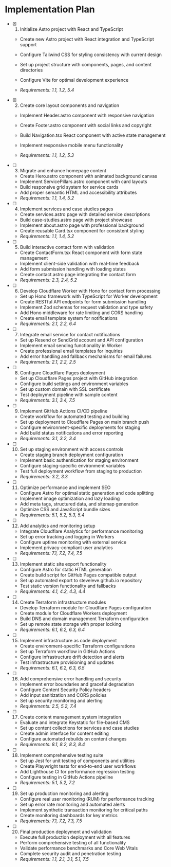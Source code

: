 # Implementation Plan

- [x] 1. Initialize Astro project with React and TypeScript




  - Create new Astro project with React integration and TypeScript support
  - Configure Tailwind CSS for styling consistency with current design
  - Set up project structure with components, pages, and content directories



  - Configure Vite for optimal development experience
  - _Requirements: 1.1, 1.2, 5.4_

- [x] 2. Create core layout components and navigation



  - Implement Header.astro component with responsive navigation
  - Create Footer.astro component with social links and copyright
  - Build Navigation.tsx React component with active state management
  - Implement responsive mobile menu functionality



  - _Requirements: 1.1, 1.2, 5.3_

- [ ] 3. Migrate and enhance homepage content
  - Create Hero.astro component with animated background canvas
  - Implement ServicePillars.astro component with card layouts
  - Build responsive grid system for service cards
  - Add proper semantic HTML and accessibility attributes
  - _Requirements: 1.1, 1.4, 5.2_

- [ ] 4. Implement services and case studies pages
  - Create services.astro page with detailed service descriptions
  - Build case-studies.astro page with project showcase
  - Implement about.astro page with professional background
  - Create reusable Card.tsx component for consistent styling
  - _Requirements: 1.1, 1.4, 5.2_

- [ ] 5. Build interactive contact form with validation
  - Create ContactForm.tsx React component with form state management
  - Implement client-side validation with real-time feedback
  - Add form submission handling with loading states
  - Create contact.astro page integrating the contact form
  - _Requirements: 2.3, 2.4, 5.2_

- [ ] 6. Develop Cloudflare Worker with Hono for contact form processing
  - Set up Hono framework with TypeScript for Worker development
  - Create RESTful API endpoints for form submission handling
  - Implement Zod schemas for request validation and type safety
  - Add Hono middleware for rate limiting and CORS handling
  - Create email template system for notifications
  - _Requirements: 2.1, 2.2, 6.4_

- [ ] 7. Integrate email service for contact notifications
  - Set up Resend or SendGrid account and API configuration
  - Implement email sending functionality in Worker
  - Create professional email templates for inquiries
  - Add error handling and fallback mechanisms for email failures
  - _Requirements: 2.1, 2.2, 2.5_

- [ ] 8. Configure Cloudflare Pages deployment
  - Set up Cloudflare Pages project with GitHub integration
  - Configure build settings and environment variables
  - Set up custom domain with SSL certificate
  - Test deployment pipeline with sample content
  - _Requirements: 3.1, 3.4, 7.5_

- [ ] 9. Implement GitHub Actions CI/CD pipeline
  - Create workflow for automated testing and building
  - Set up deployment to Cloudflare Pages on main branch push
  - Configure environment-specific deployments for staging
  - Add build status notifications and error reporting
  - _Requirements: 3.1, 3.2, 3.4_

- [ ] 10. Set up staging environment with access controls
  - Create staging branch deployment configuration
  - Implement basic authentication for staging environment
  - Configure staging-specific environment variables
  - Test full deployment workflow from staging to production
  - _Requirements: 3.2, 3.3_

- [ ] 11. Optimize performance and implement SEO
  - Configure Astro for optimal static generation and code splitting
  - Implement image optimization and lazy loading
  - Add meta tags, structured data, and sitemap generation
  - Optimize CSS and JavaScript bundle sizes
  - _Requirements: 5.1, 5.2, 5.3, 5.4_

- [ ] 12. Add analytics and monitoring setup
  - Integrate Cloudflare Analytics for performance monitoring
  - Set up error tracking and logging in Workers
  - Configure uptime monitoring with external service
  - Implement privacy-compliant user analytics
  - _Requirements: 7.1, 7.2, 7.4, 7.5_

- [ ] 13. Implement static site export functionality
  - Configure Astro for static HTML generation
  - Create build script for GitHub Pages compatible output
  - Set up automated export to steveleve.github.io repository
  - Test static version functionality and fallbacks
  - _Requirements: 4.1, 4.2, 4.3, 4.4_

- [ ] 14. Create Terraform infrastructure modules
  - Develop Terraform module for Cloudflare Pages configuration
  - Create module for Cloudflare Workers deployment
  - Build DNS and domain management Terraform configuration
  - Set up remote state storage with proper locking
  - _Requirements: 6.1, 6.2, 6.3, 6.4_

- [ ] 15. Implement infrastructure as code deployment
  - Create environment-specific Terraform configurations
  - Set up Terraform workflow in GitHub Actions
  - Configure infrastructure drift detection and alerts
  - Test infrastructure provisioning and updates
  - _Requirements: 6.1, 6.2, 6.3, 6.5_

- [ ] 16. Add comprehensive error handling and security
  - Implement error boundaries and graceful degradation
  - Configure Content Security Policy headers
  - Add input sanitization and CORS policies
  - Set up security monitoring and alerting
  - _Requirements: 2.5, 5.2, 7.4_

- [ ] 17. Create content management system integration
  - Evaluate and integrate Keystatic for file-based CMS
  - Set up content collections for services and case studies
  - Create admin interface for content editing
  - Configure automated rebuilds on content changes
  - _Requirements: 8.1, 8.2, 8.3, 8.4_

- [ ] 18. Implement comprehensive testing suite
  - Set up Jest for unit testing of components and utilities
  - Create Playwright tests for end-to-end user workflows
  - Add Lighthouse CI for performance regression testing
  - Configure testing in GitHub Actions pipeline
  - _Requirements: 5.1, 5.2, 7.2_

- [ ] 19. Set up production monitoring and alerting
  - Configure real user monitoring (RUM) for performance tracking
  - Set up error rate monitoring and automated alerts
  - Implement synthetic transaction monitoring for critical paths
  - Create monitoring dashboards for key metrics
  - _Requirements: 7.1, 7.2, 7.3, 7.5_

- [ ] 20. Final production deployment and validation
  - Execute full production deployment with all features
  - Perform comprehensive testing of all functionality
  - Validate performance benchmarks and Core Web Vitals
  - Complete security audit and penetration testing
  - _Requirements: 1.1, 2.1, 3.1, 5.1, 7.5_